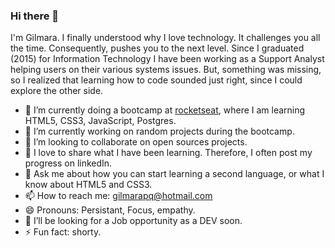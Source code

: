 ### Hi there 👋
I'm Gilmara.
I finally understood why I love technology. It challenges you all the time. Consequently, pushes you to the next level. 
Since I graduated (2015) for Information Technology I have been working as a Support Analyst helping users on their various systems issues. 
But, something was missing, so I realized that learning how to code sounded just right, since I could explore the other side. 

- 🌱 I’m currently doing a bootcamp at [rocketseat](https://rocketseat.com.br/), where I am learning HTML5, CSS3, JavaScript, Postgres. 
- 🔭 I’m currently working on random projects during the bootcamp.
- 👯 I’m looking to collaborate on open sources projects.
- 💬 I love to share what I have been learning. Therefore, I often post my progress on linkedIn.
- 💬 Ask me about how you can start learning a second language, or what I know about HTML5 and CSS3. 
- 📫 How to reach me: gilmarapq@hotmail.com
- 😄 Pronouns: Persistant, Focus, empathy.
- 🤔 I’ll be looking for a Job opportunity as a DEV soon. 
- ⚡ Fun fact: shorty.

<!--
**Gilmara-Git/Gilmara-Git** is a ✨ _special_ ✨ repository because its `README.md` (this file) appears on your GitHub profile.

Here are some ideas to get you started:

- 🔭 I’m currently working on random little projects designed to learn while practicing. 
- 🌱 I’m currently learning HTML5, CSS3, JavaScript, Postgres
- 👯 I’m looking to collaborate open sources projects.
- 🤔 I’m looking for help with ...
- 💬 Ask me about ...
- 📫 How to reach me: gilmarapq@hotmail.com
- 😄 Pronouns: 
- ⚡ Fun fact: shorty
-->
